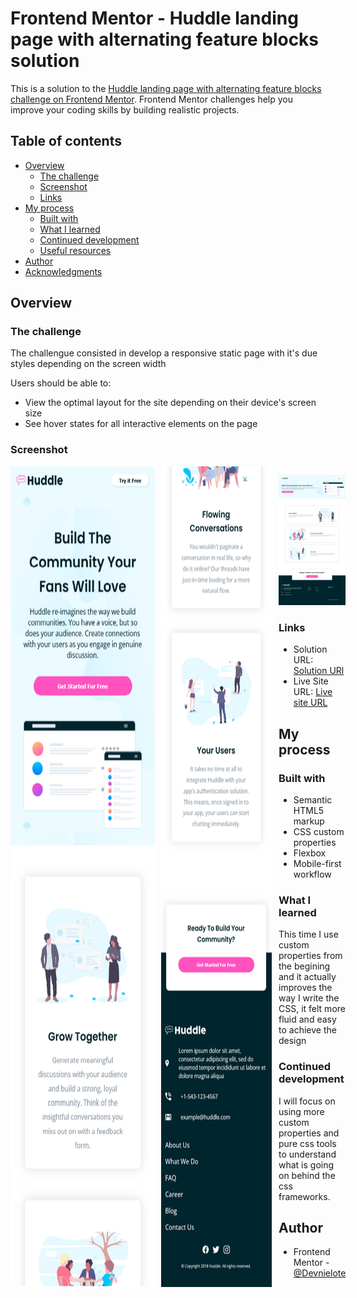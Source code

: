 # Frontend Mentor - Huddle landing page with alternating feature blocks solution

This is a solution to the [Huddle landing page with alternating feature blocks challenge on Frontend Mentor](https://www.frontendmentor.io/challenges/huddle-landing-page-with-alternating-feature-blocks-5ca5f5981e82137ec91a5100). Frontend Mentor challenges help you improve your coding skills by building realistic projects. 

## Table of contents

- [Overview](#overview)
  - [The challenge](#the-challenge)
  - [Screenshot](#screenshot)
  - [Links](#links)
- [My process](#my-process)
  - [Built with](#built-with)
  - [What I learned](#what-i-learned)
  - [Continued development](#continued-development)
  - [Useful resources](#useful-resources)
- [Author](#author)
- [Acknowledgments](#acknowledgments)


## Overview

### The challenge
The challengue consisted in develop a responsive static page with it's due styles depending on the screen width

Users should be able to:

- View the optimal layout for the site depending on their device's screen size
- See hover states for all interactive elements on the page

### Screenshot
<div style="display:flex; gap:10px;">
  <img src="./assets/images/mobile_view1.png" alt="Mobile view 1" width="49%">
  <img src="./assets/images/mobile_view2.png" alt="Mobile view 2" width="49%">
<div>

 ![](./assets/images/desktop_view.png) 

### Links

- Solution URL: [Solution URl](https://www.frontendmentor.io/solutions/responsive-static-landing-page-usign-html5-and-css-BppkGLDqjr)
- Live Site URL: [Live site URL](https://devnielote.github.io/huddle-landing/)

## My process

### Built with

- Semantic HTML5 markup
- CSS custom properties
- Flexbox
- Mobile-first workflow

### What I learned

This time I use custom properties from the begining and it actually improves the way I write the CSS, it felt more fluid and easy to achieve the design

### Continued development

I will focus on using more custom properties and pure css tools to understand what is going on behind the css frameworks.

## Author

- Frontend Mentor - [@Devnielote](https://www.frontendmentor.io/profile/Devnielote)

